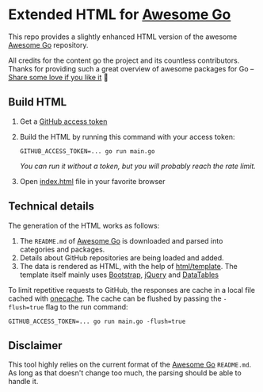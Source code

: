 # Extended HTML for [Awesome Go](https://github.com/avelino/awesome-go)

This repo provides a slightly enhanced HTML version of the awesome [Awesome Go](https://github.com/avelino/awesome-go)
repository.

All credits for the content go the project and its countless contributors. Thanks for providing such a great overview of awesome packages for Go – [Share some love if you like it](https://github.com/sponsors/avelino) 🦄

## Build HTML

1. Get a [GitHub access token](https://github.com/settings/tokens)
2. Build the HTML by running this command with your access token:
    ```shell
    GITHUB_ACCESS_TOKEN=... go run main.go
    ```
   _You can run it without a token, but you will probably reach the rate limit._

3. Open [index.html](./index.html) file in your favorite browser

## Technical details

The generation of the HTML works as follows:

1. The `README.md` of [Awesome Go](https://github.com/avelino/awesome-go) is downloaded and parsed into categories and
   packages.
2. Details about GitHub repositories are being loaded and added.
3. The data is rendered as HTML, with the help of [html/template](https://pkg.go.dev/html/template).
   The template itself mainly uses [Bootstrap](https://getbootstrap.com/), [jQuery](https://jquery.com/)
   and [DataTables](https://datatables.net/)

To limit repetitive requests to GitHub, the responses are cache in a local file cached
with [onecache](https://github.com/adelowo/onecache).
The cache can be flushed by passing the `-flush=true` flag to the run command:

```shell
GITHUB_ACCESS_TOKEN=... go run main.go -flush=true
```

## Disclaimer

This tool highly relies on the current format of the [Awesome Go](https://github.com/avelino/awesome-go) `README.md`.
As long as that doesn't change too much, the parsing should be able to handle it.

